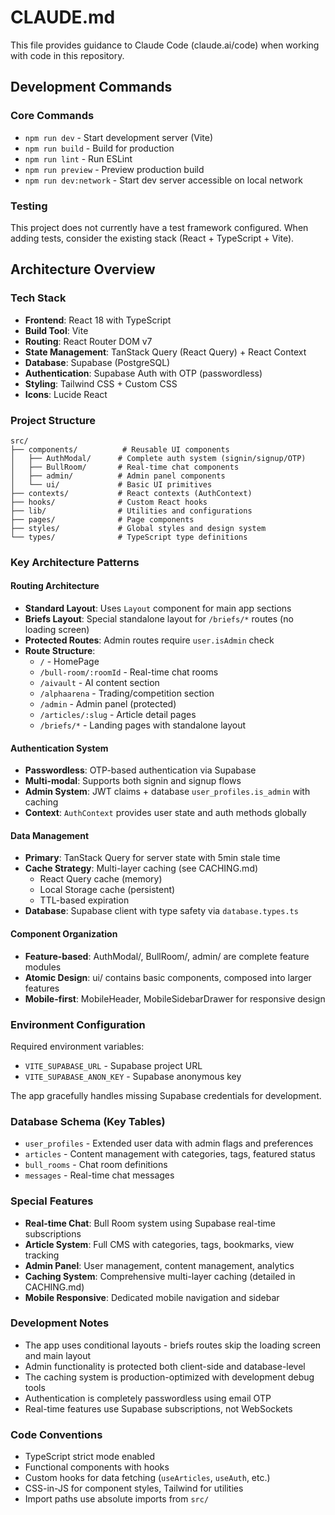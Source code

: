 # CLAUDE.md

This file provides guidance to Claude Code (claude.ai/code) when working with code in this repository.

## Development Commands

### Core Commands
- `npm run dev` - Start development server (Vite)
- `npm run build` - Build for production
- `npm run lint` - Run ESLint
- `npm run preview` - Preview production build
- `npm run dev:network` - Start dev server accessible on local network

### Testing
This project does not currently have a test framework configured. When adding tests, consider the existing stack (React + TypeScript + Vite).

## Architecture Overview

### Tech Stack
- **Frontend**: React 18 with TypeScript
- **Build Tool**: Vite
- **Routing**: React Router DOM v7
- **State Management**: TanStack Query (React Query) + React Context
- **Database**: Supabase (PostgreSQL)
- **Authentication**: Supabase Auth with OTP (passwordless)
- **Styling**: Tailwind CSS + Custom CSS
- **Icons**: Lucide React

### Project Structure
```
src/
├── components/          # Reusable UI components
│   ├── AuthModal/      # Complete auth system (signin/signup/OTP)
│   ├── BullRoom/       # Real-time chat components
│   ├── admin/          # Admin panel components
│   └── ui/             # Basic UI primitives
├── contexts/           # React contexts (AuthContext)
├── hooks/              # Custom React hooks
├── lib/                # Utilities and configurations
├── pages/              # Page components
├── styles/             # Global styles and design system
└── types/              # TypeScript type definitions
```

### Key Architecture Patterns

#### Routing Architecture
- **Standard Layout**: Uses `Layout` component for main app sections
- **Briefs Layout**: Special standalone layout for `/briefs/*` routes (no loading screen)
- **Protected Routes**: Admin routes require `user.isAdmin` check
- **Route Structure**:
  - `/` - HomePage
  - `/bull-room/:roomId` - Real-time chat rooms
  - `/aivault` - AI content section
  - `/alphaarena` - Trading/competition section
  - `/admin` - Admin panel (protected)
  - `/articles/:slug` - Article detail pages
  - `/briefs/*` - Landing pages with standalone layout

#### Authentication System
- **Passwordless**: OTP-based authentication via Supabase
- **Multi-modal**: Supports both signin and signup flows
- **Admin System**: JWT claims + database `user_profiles.is_admin` with caching
- **Context**: `AuthContext` provides user state and auth methods globally

#### Data Management
- **Primary**: TanStack Query for server state with 5min stale time
- **Cache Strategy**: Multi-layer caching (see CACHING.md)
  - React Query cache (memory)
  - Local Storage cache (persistent)
  - TTL-based expiration
- **Database**: Supabase client with type safety via `database.types.ts`

#### Component Organization
- **Feature-based**: AuthModal/, BullRoom/, admin/ are complete feature modules
- **Atomic Design**: ui/ contains basic components, composed into larger features
- **Mobile-first**: MobileHeader, MobileSidebarDrawer for responsive design

### Environment Configuration
Required environment variables:
- `VITE_SUPABASE_URL` - Supabase project URL
- `VITE_SUPABASE_ANON_KEY` - Supabase anonymous key

The app gracefully handles missing Supabase credentials for development.

### Database Schema (Key Tables)
- `user_profiles` - Extended user data with admin flags and preferences
- `articles` - Content management with categories, tags, featured status
- `bull_rooms` - Chat room definitions
- `messages` - Real-time chat messages

### Special Features
- **Real-time Chat**: Bull Room system using Supabase real-time subscriptions
- **Article System**: Full CMS with categories, tags, bookmarks, view tracking
- **Admin Panel**: User management, content management, analytics
- **Caching System**: Comprehensive multi-layer caching (detailed in CACHING.md)
- **Mobile Responsive**: Dedicated mobile navigation and sidebar

### Development Notes
- The app uses conditional layouts - briefs routes skip the loading screen and main layout
- Admin functionality is protected both client-side and database-level
- The caching system is production-optimized with development debug tools
- Authentication is completely passwordless using email OTP
- Real-time features use Supabase subscriptions, not WebSockets

### Code Conventions
- TypeScript strict mode enabled
- Functional components with hooks
- Custom hooks for data fetching (`useArticles`, `useAuth`, etc.)
- CSS-in-JS for component styles, Tailwind for utilities
- Import paths use absolute imports from `src/`